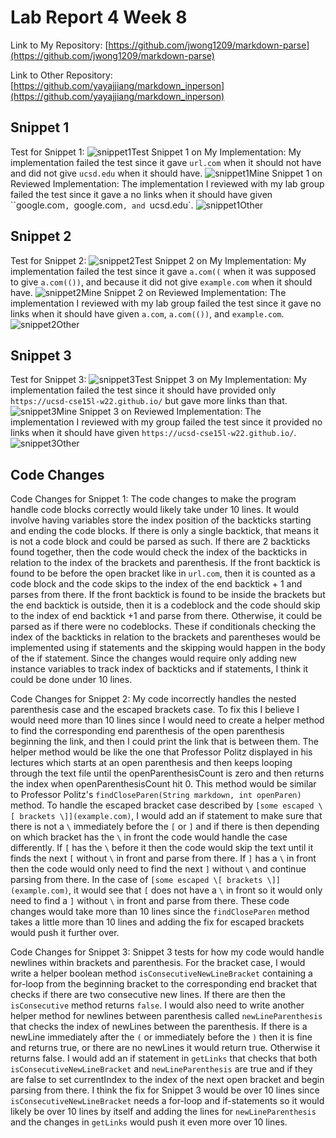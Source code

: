 # **Lab Report 4 Week 8**

Link to My Repository: [https://github.com/jwong1209/markdown-parse](https://github.com/jwong1209/markdown-parse)

Link to Other Repository: [https://github.com/yayajjiang/markdown_inperson](https://github.com/yayajjiang/markdown_inperson)

## Snippet 1
Test for Snippet 1:
![snippet1Test](snippet1Test.png)
Snippet 1 on My Implementation: My implementation failed the test since it gave `url.com` when it should not have and did not give `ucsd.edu` when it should have.
![snippet1Mine](snippet1Mine.png)
Snippet 1 on Reviewed Implementation: The implementation I reviewed with my lab group failed the test since it gave a no links when it should have given ``google.com`, `google.com`, and `ucsd.edu`.
![snippet1Other](snippet1Other.png)

## Snippet 2
Test for Snippet 2:
![snippet2Test](snippet2Test.png)
Snippet 2 on My Implementation: My implementation failed the test since it gave `a.com((` when it was supposed to give `a.com(())`, and because it did not give `example.com` when it should have.
![snippet2Mine](snippet2Mine.png)
Snippet 2 on Reviewed Implementation: The implementation I reviewed with my lab group failed the test since it gave no links when it should have given `a.com`, `a.com(())`, and `example.com`.
![snippet2Other](snippet2Other.png)


## Snippet 3
Test for Snippet 3:
![snippet3Test](snippet3Test.png)
Snippet 3 on My Implementation: My implementation failed the test since it should have provided only `https://ucsd-cse15l-w22.github.io/` but gave more links than that. 
![snippet3Mine](snippet3Mine.png)
Snippet 3 on Reviewed Implementation: The implementation I reviewed with my group failed the test since it provided no links when it should have given `https://ucsd-cse15l-w22.github.io/`. 
![snippet3Other](snippet3Other.png)

## Code Changes
Code Changes for Snippet 1:
The code changes to make the program handle code blocks correctly would likely take under 10 lines. It would involve having variables store the index position of the backticks starting and ending the code blocks. If there is only a single backtick, that means it is not a code block and could be parsed as such. If there are 2 backticks found together, then the code would check the index of the backticks in relation to the index of the brackets and parenthesis. If the front backtick is found to be before the open bracket like in `url.com`, then it is counted as a code block and the code skips to the index of the end backtick + 1 and parses from there. If the front backtick is found to be inside the brackets but the end backtick is outside, then it is a codeblock and the code should skip to the index of end backtick +1 and parse from there. Otherwise, it could be parsed as if there were no codeblocks. These if conditionals checking the index of the backticks in relation to the brackets and parentheses would be implemented using if statements and the skipping would happen in the body of the if statement. Since the changes would require only adding new instance variables to track index of backticks and if statements, I think it could be done under 10 lines.

Code Changes for Snippet 2:
My code incorrectly handles the nested parenthesis case and the escaped brackets case. To fix this I believe I would need more than 10 lines since I would need to create a helper method to find the corresponding end parenthesis of the open parenthesis beginning the link, and then I could print the link that is between them. The helper method would be like the one that Professor Politz displayed in his lectures which starts at an open parenthesis and then keeps looping through the text file until the openParenthesisCount is zero and then returns the index when openParenthesisCount hit 0. This method would be similar to Professor Politz's `findCloseParen(String markdown, int openParen)` method. To handle the escaped bracket case described by `[some escaped \[ brackets \]](example.com)`, I would add an if statement to make sure that there is not a `\` immediately before the `[` or `]` and if there is then depending on which bracket has the `\` in front the code would handle the case differently. If `[` has the `\` before it then the code would skip the text until it finds the next `[` without `\` in front and parse from there. If `]` has a `\` in front then the code would only need to find the next `]` without `\` and continue parsing from there. In the case of `[some escaped \[ brackets \]](example.com)`, it would see that `[` does not have a `\` in front so it would only need to find a `]` without `\` in front and parse from there. These code changes would take more than 10 lines since the `findCloseParen` method takes a little more than 10 lines and adding the fix for escaped brackets would push it further over. 

Code Changes for Snippet 3:
Snippet 3 tests for how my code would handle newlines within brackets and parenthesis. For the bracket case, I would write a helper boolean method `isConsecutiveNewLineBracket` containing a for-loop from the beginning bracket to the corresponding end bracket that checks if there are two consecutive new lines. If there are then the `isConsecutive` method returns `false`. I would also need to write another helper method for newlines between parenthesis called `newLineParenthesis` that checks the index of newLines between the parenthesis. If there is a newLine immediately after the `(` or immediately before the `)` then it is fine and returns true, or there are no newLines it would return true. Otherwise it returns false. I would add an if statement in `getLinks` that checks that both `isConsecutiveNewLineBracket` and `newLineParenthesis` are true and if they are false to set currentIndex to the index of the next open bracket and begin parsing from there. I think the fix for Snippet 3 would be over 10 lines since `isConsecutiveNewLineBracket` needs a for-loop and if-statements so it would likely be over 10 lines by itself and adding the lines for `newLineParenthesis` and the changes in `getLinks` would push it even more over 10 lines.